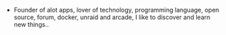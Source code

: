 - Founder of alot apps, lover of technology, programming language, open source, forum, docker, unraid and arcade, I like to discover and learn new things..
  <br>






















































































































































































































































































































































































































































































































































































































































































































































































































































































































